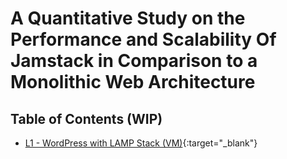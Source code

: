 # A Quantitative Study on the Performance and Scalability Of Jamstack in Comparison to a Monolithic Web Architecture
## Table of Contents (WIP)

- [L1 - WordPress with LAMP Stack (VM)](https://sam-whitley.github.io/thesis/2023-02-18-12-05-58/index.html#installation){:target="_blank"}
